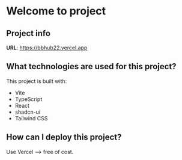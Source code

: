 # Welcome to project

## Project info

**URL**: https://bbhub22.vercel.app

## What technologies are used for this project?

This project is built with:

- Vite
- TypeScript
- React
- shadcn-ui
- Tailwind CSS

## How can I deploy this project?

Use Vercel --> free of cost.
